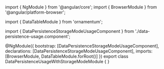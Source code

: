 import { NgModule } from '@angular/core';
import { BrowserModule } from '@angular/platform-browser';
  
import { DataTableModule } from 'ornamentum';
  
import { DataPersistenceStorageModeUsageComponent } from './data-persistence-usage.component';

@NgModule({
 bootstrap: [DataPersistenceStorageModeUsageComponent],
 declarations: [DataPersistenceStorageModeUsageComponent],
 imports: [BrowserModule, DataTableModule.forRoot()]
})
export class DataPersistenceUsageWithStorageModeModule {
}
